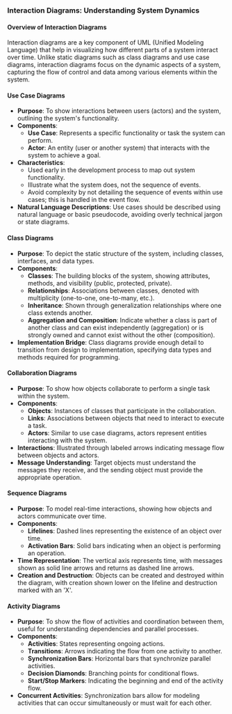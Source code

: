 ### Interaction Diagrams: Understanding System Dynamics

#### Overview of Interaction Diagrams
Interaction diagrams are a key component of UML (Unified Modeling Language) that help in visualizing how different parts of a system interact over time. Unlike static diagrams such as class diagrams and use case diagrams, interaction diagrams focus on the dynamic aspects of a system, capturing the flow of control and data among various elements within the system.

#### Use Case Diagrams
- **Purpose**: To show interactions between users (actors) and the system, outlining the system's functionality.
- **Components**:
  - **Use Case**: Represents a specific functionality or task the system can perform.
  - **Actor**: An entity (user or another system) that interacts with the system to achieve a goal.
- **Characteristics**:
  - Used early in the development process to map out system functionality.
  - Illustrate what the system does, not the sequence of events.
  - Avoid complexity by not detailing the sequence of events within use cases; this is handled in the event flow.
- **Natural Language Descriptions**: Use cases should be described using natural language or basic pseudocode, avoiding overly technical jargon or state diagrams.

#### Class Diagrams
- **Purpose**: To depict the static structure of the system, including classes, interfaces, and data types.
- **Components**:
  - **Classes**: The building blocks of the system, showing attributes, methods, and visibility (public, protected, private).
  - **Relationships**: Associations between classes, denoted with multiplicity (one-to-one, one-to-many, etc.).
  - **Inheritance**: Shown through generalization relationships where one class extends another.
  - **Aggregation and Composition**: Indicate whether a class is part of another class and can exist independently (aggregation) or is strongly owned and cannot exist without the other (composition).
- **Implementation Bridge**: Class diagrams provide enough detail to transition from design to implementation, specifying data types and methods required for programming.

#### Collaboration Diagrams
- **Purpose**: To show how objects collaborate to perform a single task within the system.
- **Components**:
  - **Objects**: Instances of classes that participate in the collaboration.
  - **Links**: Associations between objects that need to interact to execute a task.
  - **Actors**: Similar to use case diagrams, actors represent entities interacting with the system.
- **Interactions**: Illustrated through labeled arrows indicating message flow between objects and actors.
- **Message Understanding**: Target objects must understand the messages they receive, and the sending object must provide the appropriate operation.

#### Sequence Diagrams
- **Purpose**: To model real-time interactions, showing how objects and actors communicate over time.
- **Components**:
  - **Lifelines**: Dashed lines representing the existence of an object over time.
  - **Activation Bars**: Solid bars indicating when an object is performing an operation.
- **Time Representation**: The vertical axis represents time, with messages shown as solid line arrows and returns as dashed line arrows.
- **Creation and Destruction**: Objects can be created and destroyed within the diagram, with creation shown lower on the lifeline and destruction marked with an 'X'.

#### Activity Diagrams
- **Purpose**: To show the flow of activities and coordination between them, useful for understanding dependencies and parallel processes.
- **Components**:
  - **Activities**: States representing ongoing actions.
  - **Transitions**: Arrows indicating the flow from one activity to another.
  - **Synchronization Bars**: Horizontal bars that synchronize parallel activities.
  - **Decision Diamonds**: Branching points for conditional flows.
  - **Start/Stop Markers**: Indicating the beginning and end of the activity flow.
- **Concurrent Activities**: Synchronization bars allow for modeling activities that can occur simultaneously or must wait for each other.
